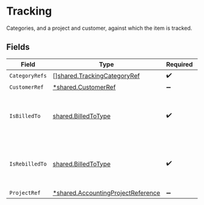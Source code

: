 # Tracking

Categories, and a project and customer, against which the item is tracked.


## Fields

| Field                                                                                          | Type                                                                                           | Required                                                                                       | Description                                                                                    |
| ---------------------------------------------------------------------------------------------- | ---------------------------------------------------------------------------------------------- | ---------------------------------------------------------------------------------------------- | ---------------------------------------------------------------------------------------------- |
| `CategoryRefs`                                                                                 | [][shared.TrackingCategoryRef](../../../pkg/models/shared/trackingcategoryref.md)              | :heavy_check_mark:                                                                             | N/A                                                                                            |
| `CustomerRef`                                                                                  | [*shared.CustomerRef](../../../pkg/models/shared/customerref.md)                               | :heavy_minus_sign:                                                                             | N/A                                                                                            |
| `IsBilledTo`                                                                                   | [shared.BilledToType](../../../pkg/models/shared/billedtotype.md)                              | :heavy_check_mark:                                                                             | Defines if the invoice or credit note is billed/rebilled to a project or customer.             |
| `IsRebilledTo`                                                                                 | [shared.BilledToType](../../../pkg/models/shared/billedtotype.md)                              | :heavy_check_mark:                                                                             | Defines if the invoice or credit note is billed/rebilled to a project or customer.             |
| `ProjectRef`                                                                                   | [*shared.AccountingProjectReference](../../../pkg/models/shared/accountingprojectreference.md) | :heavy_minus_sign:                                                                             | N/A                                                                                            |